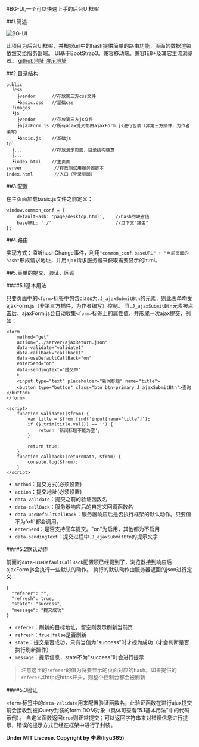 #BG-UI,一个可以快速上手的后台UI框架

##1.简述

![BG-UI](https://liyu365.github.io/BG-UI/logo.png) 

此项目为后台UI框架，并根据url中的hash提供简单的路由功能，页面的数据渲染依然交给服务器端。
UI基于BootStrap3。兼容移动端。兼容IE8+及其它主流浏览器。 
[github地址](https://github.com/liyu365/BG-UI) 
[演示地址](https://liyu365.github.io/BG-UI/)

##2.目录结构

```
public
  ┗css
    ┠vendor      //存放第三方css文件
    ┗basic.css   //基础css
  ┗images
  ┗js
    ┠vendor      //存放第三方js文件
    ┠ajaxForm.js //所有ajax提交都由ajaxForm.js进行包装（非第三方插件，为作者编写）
    ┗basic.js    //基础js
tpl
  ┠...           //存放演示页面，目录结构随意
  ┠...
  ┗index.html    //主页面
server            //存放测试用服务器脚本
index.html        //入口（登录页面）
```

##3.配置

在主页面加载basic.js文件之前定义：

```
window.common_conf = {
    defaultHash: 'page/desktop.html',    //hash的缺省值
    baseURL: './'                        //见下文"路由"
};
```

##4.路由

实现方式：监听hashChange事件，利用`"common_conf.baseURL" + "当前页面的hash"`形成请求地址，并用ajax请求服务器来获取需要显示的html。

##5.表单的提交、验证、回调

####5.1基本用法

只要页面中的`<form>`标签中包含class为`.J_ajaxSubmitBtn`的元素，则此表单均受ajaxForm.js（非第三方插件，为作者编写）控制。
当`.J_ajaxSubmitBtn`元素被点击后，ajaxForm.js会自动收集`<form>`标签上的属性值，并形成一次ajax提交，例如：

```
<form
    method="get"
    action="../server/ajaxReturn.json"
    data-validate="validate1"
    data-callBack="callback1"
    data-useDefaultCallBack="on"
    enterSend="on"
    data-sendingText="提交中"
    >
    <input type="text" placeholder="新闻标题" name="title">
    <button type="button" class="btn btn-primary J_ajaxSubmitBtn">查询</button>
</form>

<script>
    function validate1($from) {
        var title = $from.find('input[name="title"]');
        if ($.trim(title.val()) == '') {
            return '新闻标题不能为空';
        }

        return true;
    }
    function callback1(returnData, $from) {
        console.log($from);
    }
</script>
```

* `method`：提交方式(必须设置)
* `action`：提交地址(必须设置)
* `data-validate`：提交之前的验证函数名
* `data-callBack`：服务器响应后的自定义回调函数名
* `data-useDefaultCallBack`：服务器响应后是否执行框架的默认动作。只要值不为'off'都会调用。
* `enterSend`：是否支持回车提交。"on"为启用，其他都为不启用
* `data-sendingText`：提交过程中`.J_ajaxSubmitBtn`的提示文字

####5.2默认动作

前面的`data-useDefaultCallBack`配置项已经提到了，浏览器接到响应后ajaxForm.js会执行一些默认的动作。
执行的默认动作由服务器返回的json进行定义：

```
{
  "referer": "",
  "refresh": true,
  "state": "success",
  "message": "提交成功"
}
```

* `referer`：刷新的目标地址，留空则表示刷新当前页
* `refresh`：`true|false`是否刷新
* `state`：提交是否成功，只有当值为"success"时才视为成功（才会判断是否执行刷新操作）
* `message`：提示信息，state不为"success"时会进行提示

>注意这里的`referer`的值为将要显示的页面对应的hash。如果提供的`referer`以http或https开头，则整个控制台都会被刷新

####5.3验证

`<form>`标签中的`data-validate`用来配置验证函数名，此验证函数在进行ajax提交前会接收到被jQuery封装的form DOM对象（具体可查看"5.1基本用法"中的代码示例）。
自定义函数返回`true`则正常提交；可以返回字符串来对错误信息进行提示，错误的提示方式已经在框架中进行了封装。

**Under MIT Liscese. Copyright by 李昱(liyu365)**